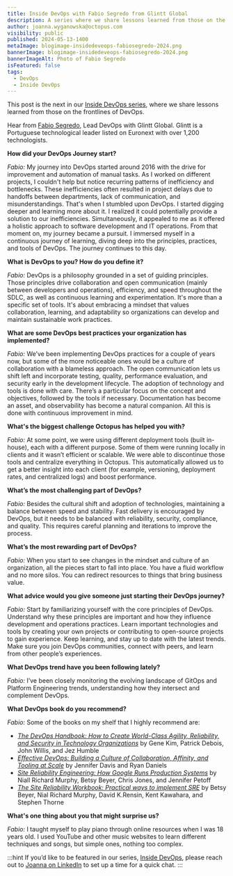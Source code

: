 ```yaml
---
title: Inside DevOps with Fabio Segredo from Glintt Global
description: A series where we share lessons learned from those on the frontlines of DevOps. This post features Fabio Segredo of Glintt Global.
author: joanna.wyganowska@octopus.com
visibility: public
published: 2024-05-13-1400
metaImage: blogimage-insidedeveops-fabiosegredo-2024.png
bannerImage: blogimage-insidedeveops-fabiosegredo-2024.png
bannerImageAlt: Photo of Fabio Segredo
isFeatured: false
tags: 
  - DevOps
  - Inside DevOps
---
```


This post is the next in our [Inside DevOps series](https://octopus.com/blog/tag/Inside%20DevOps), where we share lessons learned from those on the frontlines of DevOps.  

Hear from [Fabio Segredo](https://www.linkedin.com/in/fabiosegredo/), Lead DevOps with Glintt Global. Glintt is a Portuguese technological leader listed on Euronext with over 1,200 technologists. 

**How did your DevOps Journey start?**

*Fabio:* My journey into DevOps started around 2016 with the drive for improvement and automation of manual tasks. As I worked on different projects, I couldn't help but notice recurring patterns of inefficiency and bottlenecks. These inefficiencies often resulted in project delays due to handoffs between departments, lack of communication, and misunderstandings. That's when I stumbled upon DevOps. I started digging deeper and learning more about it. I realized it could potentially provide a solution to our inefficiencies. Simultaneously, it appealed to me as it offered a holistic approach to software development and IT operations. From that moment on, my journey became a pursuit. I immersed myself in a continuous journey of learning, diving deep into the principles, practices, and tools of DevOps. The journey continues to this day.

**What is DevOps to you? How do you define it?**

*Fabio:* DevOps is a philosophy grounded in a set of guiding principles. Those principles drive collaboration and open communication (mainly between developers and operations), efficiency, and speed throughout the SDLC, as well as continuous learning and experimentation. It's more than a specific set of tools. It's about embracing a mindset that values collaboration, learning, and adaptability so organizations can develop and maintain sustainable work practices.

**What are some DevOps best practices your organization has implemented?**

*Fabio:* We’ve been implementing DevOps practices for a couple of years now, but some of the more noticeable ones would be a culture of collaboration with a blameless approach. The open communication lets us shift left and incorporate testing, quality, performance evaluation, and security early in the development lifecycle. The adoption of technology and tools is done with care. There’s a particular focus on the concept and objectives, followed by the tools if necessary. Documentation has become an asset, and observability has become a natural companion. All this is done with continuous improvement in mind.

**What's the biggest challenge Octopus has helped you with?**

*Fabio:* At some point, we were using different deployment tools (built in-house), each with a different purpose. Some of them were running locally in clients and it wasn’t efficient or scalable. We were able to discontinue those tools and centralize everything in Octopus. This automatically allowed us to get a better insight into each client (for example, versioning, deployment rates, and centralized logs) and boost performance.

**What’s the most challenging part of DevOps?**

*Fabio:* Besides the cultural shift and adoption of technologies, maintaining a balance between speed and stability. Fast delivery is encouraged by DevOps, but it needs to be balanced with reliability, security, compliance, and quality. This requires careful planning and iterations to improve the process.

**What’s the most rewarding part of DevOps?**

*Fabio:* When you start to see changes in the mindset and culture of an organization, all the pieces start to fall into place. You have a fluid workflow and no more silos. You can redirect resources to things that bring business value.

**What advice would you give someone just starting their DevOps journey?**

*Fabio:* Start by familiarizing yourself with the core principles of DevOps. Understand why these principles are important and how they influence development and operations practices. Learn important technologies and tools by creating your own projects or contributing to open-source projects to gain experience. Keep learning, and stay up to date with the latest trends. Make sure you join DevOps communities, connect with peers, and learn from other people’s experiences.

**What DevOps trend have you been following lately?**

*Fabio:* I’ve been closely monitoring the evolving landscape of GitOps and Platform Engineering trends, understanding how they intersect and complement DevOps.

**What DevOps book do you recommend?**

*Fabio:* Some of the books on my shelf that I highly recommend are: 

- [*The DevOps Handbook: How to Create World-Class Agility, Reliability, and Security in Technology Organizations*](https://octopus.com/devops/reading-list/#the-devops-handbook) by Gene Kim, Patrick Debois, John Willis, and Jez Humble
- [*Effective DevOps: Building a Culture of Collaboration, Affinity, and Tooling at Scale*](https://www.amazon.com/Effective-DevOps-Building-Collaboration-Affinity/dp/1491926309) by Jennifer Davis and Ryan Daniels
- [*Site Reliability Engineering: How Google Runs Production Systems*](https://octopus.com/devops/reading-list/#the-devops-handbook) by Niall Richard Murphy, Betsy Beyer, Chris Jones, and Jennifer Petoff
- [*The Site Reliability Workbook: Practical ways to implement SRE*](https://www.amazon.com/Site-Reliability-Workbook-Practical-Implement/dp/1492029505) by Betsy Beyer, Nial Richard Murphy, David K.Rensin, Kent Kawahara, and Stephen Thorne

**What's one thing about you that might surprise us?**

*Fabio:* I taught myself to play piano through online resources when I was 18 years old. I used YouTube and other music websites to learn different techniques and songs, but simple ones, nothing too complex.

:::hint
If you’d like to be featured in our series, [Inside DevOps](https://octopus.com/blog/tag/Inside%20DevOps), please reach out to [Joanna on LinkedIn](https://www.linkedin.com/in/joannawyganowska/) to set up a time for a quick chat.
:::